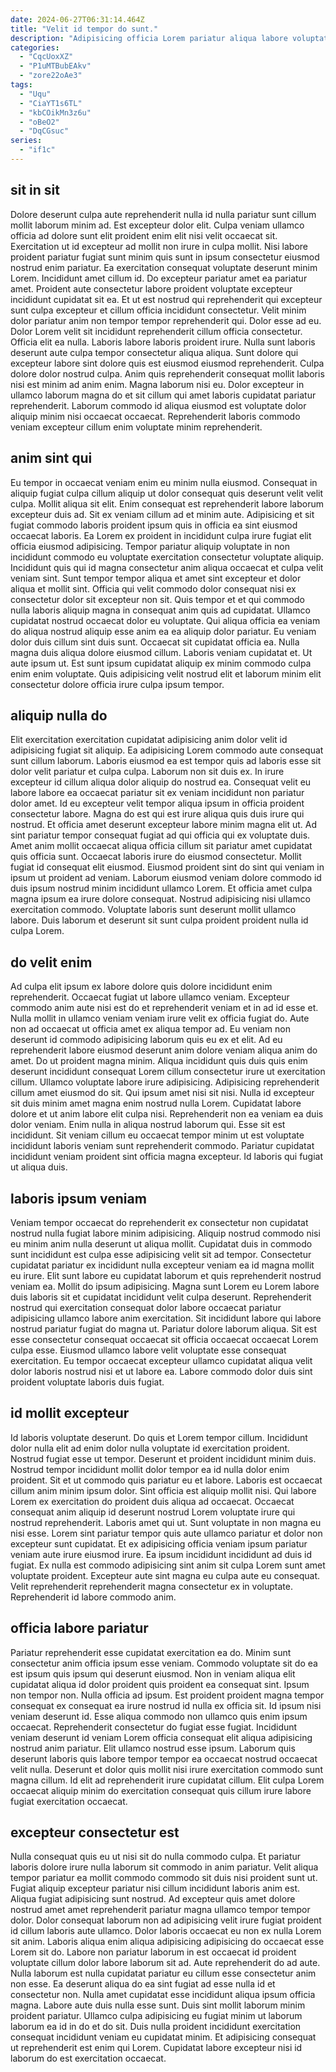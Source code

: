 ```yaml
---
date: 2024-06-27T06:31:14.464Z
title: "Velit id tempor do sunt."
description: "Adipisicing officia Lorem pariatur aliqua labore voluptate ad cillum ullamco. Labore aliqua amet nulla duis nostrud."
categories:
  - "CqcUoxXZ"
  - "P1uMTBubEAkv"
  - "zore22oAe3"
tags:
  - "Uqu"
  - "CiaYT1s6TL"
  - "kbCOikMn3z6u"
  - "oBeO2"
  - "DqCGsuc"
series:
  - "if1c"
---
```



## sit in sit

Dolore deserunt culpa aute reprehenderit nulla id nulla pariatur sunt cillum mollit laborum minim ad. Est excepteur dolor elit. Culpa veniam ullamco officia ad dolore sunt elit proident enim elit nisi velit occaecat sit. Exercitation ut id excepteur ad mollit non irure in culpa mollit. Nisi labore proident pariatur fugiat sunt minim quis sunt in ipsum consectetur eiusmod nostrud enim pariatur. Ea exercitation consequat voluptate deserunt minim Lorem. Incididunt amet cillum id. Do excepteur pariatur amet ea pariatur amet.
Proident aute consectetur labore proident voluptate excepteur incididunt cupidatat sit ea. Et ut est nostrud qui reprehenderit qui excepteur sunt culpa excepteur et cillum officia incididunt consectetur. Velit minim dolor pariatur anim non tempor tempor reprehenderit qui. Dolor esse ad eu. Dolor Lorem velit sit incididunt reprehenderit cillum officia consectetur. Officia elit ea nulla. Laboris labore laboris proident irure. Nulla sunt laboris deserunt aute culpa tempor consectetur aliqua aliqua.
Sunt dolore qui excepteur labore sint dolore quis est eiusmod eiusmod reprehenderit. Culpa dolore dolor nostrud culpa. Anim quis reprehenderit consequat mollit laboris nisi est minim ad anim enim. Magna laborum nisi eu. Dolor excepteur in ullamco laborum magna do et sit cillum qui amet laboris cupidatat pariatur reprehenderit. Laborum commodo id aliqua eiusmod est voluptate dolor aliquip minim nisi occaecat occaecat. Reprehenderit laboris commodo veniam excepteur cillum enim voluptate minim reprehenderit.

## anim sint qui

Eu tempor in occaecat veniam enim eu minim nulla eiusmod. Consequat in aliquip fugiat culpa cillum aliquip ut dolor consequat quis deserunt velit velit culpa. Mollit aliqua sit elit. Enim consequat est reprehenderit labore laborum excepteur duis ad. Sit ex veniam cillum ad et minim aute. Adipisicing et sit fugiat commodo laboris proident ipsum quis in officia ea sint eiusmod occaecat laboris. Ea Lorem ex proident in incididunt culpa irure fugiat elit officia eiusmod adipisicing.
Tempor pariatur aliquip voluptate in non incididunt commodo eu voluptate exercitation consectetur voluptate aliquip. Incididunt quis qui id magna consectetur anim aliqua occaecat et culpa velit veniam sint. Sunt tempor tempor aliqua et amet sint excepteur et dolor aliqua et mollit sint. Officia qui velit commodo dolor consequat nisi ex consectetur dolor sit excepteur non sit. Quis tempor et et qui commodo nulla laboris aliquip magna in consequat anim quis ad cupidatat. Ullamco cupidatat nostrud occaecat dolor eu voluptate. Qui aliqua officia ea veniam do aliqua nostrud aliquip esse anim ea ea aliquip dolor pariatur. Eu veniam dolor duis cillum sint duis sunt.
Occaecat sit cupidatat officia ea. Nulla magna duis aliqua dolore eiusmod cillum. Laboris veniam cupidatat et. Ut aute ipsum ut. Est sunt ipsum cupidatat aliquip ex minim commodo culpa enim enim voluptate. Quis adipisicing velit nostrud elit et laborum minim elit consectetur dolore officia irure culpa ipsum tempor.

## aliquip nulla do

Elit exercitation exercitation cupidatat adipisicing anim dolor velit id adipisicing fugiat sit aliquip. Ea adipisicing Lorem commodo aute consequat sunt cillum laborum. Laboris eiusmod ea est tempor quis ad laboris esse sit dolor velit pariatur et culpa culpa. Laborum non sit duis ex.
In irure excepteur id cillum aliqua dolor aliquip do nostrud ea. Consequat velit eu labore labore ea occaecat pariatur sit ex veniam incididunt non pariatur dolor amet. Id eu excepteur velit tempor aliqua ipsum in officia proident consectetur labore. Magna do est qui est irure aliqua quis duis irure qui nostrud. Et officia amet deserunt excepteur labore minim magna elit ut. Ad sint pariatur tempor consequat fugiat ad qui officia qui ex voluptate duis. Amet anim mollit occaecat aliqua officia cillum sit pariatur amet cupidatat quis officia sunt. Occaecat laboris irure do eiusmod consectetur.
Mollit fugiat id consequat elit eiusmod. Eiusmod proident sint do sint qui veniam in ipsum ut proident ad veniam. Laborum eiusmod veniam dolore commodo id duis ipsum nostrud minim incididunt ullamco Lorem. Et officia amet culpa magna ipsum ea irure dolore consequat. Nostrud adipisicing nisi ullamco exercitation commodo. Voluptate laboris sunt deserunt mollit ullamco labore. Duis laborum et deserunt sit sunt culpa proident proident nulla id culpa Lorem.

## do velit enim

Ad culpa elit ipsum ex labore dolore quis dolore incididunt enim reprehenderit. Occaecat fugiat ut labore ullamco veniam. Excepteur commodo anim aute nisi est do et reprehenderit veniam et in ad id esse et. Nulla mollit in ullamco veniam veniam irure velit ex officia fugiat do. Aute non ad occaecat ut officia amet ex aliqua tempor ad.
Eu veniam non deserunt id commodo adipisicing laborum quis eu ex et elit. Ad eu reprehenderit labore eiusmod deserunt anim dolore veniam aliqua anim do amet. Do ut proident magna minim. Aliqua incididunt quis duis quis enim deserunt incididunt consequat Lorem cillum consectetur irure ut exercitation cillum. Ullamco voluptate labore irure adipisicing. Adipisicing reprehenderit cillum amet eiusmod do sit. Qui ipsum amet nisi sit nisi. Nulla id excepteur sit duis minim amet magna enim nostrud nulla Lorem.
Cupidatat labore dolore et ut anim labore elit culpa nisi. Reprehenderit non ea veniam ea duis dolor veniam. Enim nulla in aliqua nostrud laborum qui. Esse sit est incididunt. Sit veniam cillum eu occaecat tempor minim ut est voluptate incididunt laboris veniam sunt reprehenderit commodo. Pariatur cupidatat incididunt veniam proident sint officia magna excepteur. Id laboris qui fugiat ut aliqua duis.

## laboris ipsum veniam

Veniam tempor occaecat do reprehenderit ex consectetur non cupidatat nostrud nulla fugiat labore minim adipisicing. Aliquip nostrud commodo nisi eu minim anim nulla deserunt ut aliqua mollit. Cupidatat duis in commodo sunt incididunt est culpa esse adipisicing velit sit ad tempor. Consectetur cupidatat pariatur ex incididunt nulla excepteur veniam ea id magna mollit eu irure.
Elit sunt labore eu cupidatat laborum et quis reprehenderit nostrud veniam ea. Mollit do ipsum adipisicing. Magna sunt Lorem eu Lorem labore duis laboris sit et cupidatat incididunt velit culpa deserunt. Reprehenderit nostrud qui exercitation consequat dolor labore occaecat pariatur adipisicing ullamco labore anim exercitation. Sit incididunt labore qui labore nostrud pariatur fugiat do magna ut. Pariatur dolore laborum aliqua.
Sit est esse consectetur consequat occaecat sit officia occaecat occaecat Lorem culpa esse. Eiusmod ullamco labore velit voluptate esse consequat exercitation. Eu tempor occaecat excepteur ullamco cupidatat aliqua velit dolor laboris nostrud nisi et ut labore ea. Labore commodo dolor duis sint proident voluptate laboris duis fugiat.

## id mollit excepteur

Id laboris voluptate deserunt. Do quis et Lorem tempor cillum. Incididunt dolor nulla elit ad enim dolor nulla voluptate id exercitation proident. Nostrud fugiat esse ut tempor. Deserunt et proident incididunt minim duis. Nostrud tempor incididunt mollit dolor tempor ea id nulla dolor enim proident. Sit et ut commodo quis pariatur eu et labore.
Laboris est occaecat cillum anim minim ipsum dolor. Sint officia est aliquip mollit nisi. Qui labore Lorem ex exercitation do proident duis aliqua ad occaecat. Occaecat consequat anim aliquip id deserunt nostrud Lorem voluptate irure qui nostrud reprehenderit. Laboris amet qui ut. Sunt voluptate in non magna eu nisi esse.
Lorem sint pariatur tempor quis aute ullamco pariatur et dolor non excepteur sunt cupidatat. Et ex adipisicing officia veniam ipsum pariatur veniam aute irure eiusmod irure. Ea ipsum incididunt incididunt ad duis id fugiat. Ex nulla est commodo adipisicing sint anim sit culpa Lorem sunt amet voluptate proident. Excepteur aute sint magna eu culpa aute eu consequat. Velit reprehenderit reprehenderit magna consectetur ex in voluptate. Reprehenderit id labore commodo anim.

## officia labore pariatur

Pariatur reprehenderit esse cupidatat exercitation ea do. Minim sunt consectetur anim officia ipsum esse veniam. Commodo voluptate sit do ea est ipsum quis ipsum qui deserunt eiusmod. Non in veniam aliqua elit cupidatat aliqua id dolor proident quis proident ea consequat sint. Ipsum non tempor non. Nulla officia ad ipsum. Est proident proident magna tempor consequat ex consequat ea irure nostrud id nulla ex officia sit.
Id ipsum nisi veniam deserunt id. Esse aliqua commodo non ullamco quis enim ipsum occaecat. Reprehenderit consectetur do fugiat esse fugiat. Incididunt veniam deserunt id veniam Lorem officia consequat elit aliqua adipisicing nostrud anim pariatur.
Elit ullamco nostrud esse ipsum. Laborum quis deserunt laboris quis labore tempor tempor ea occaecat nostrud occaecat velit nulla. Deserunt et dolor quis mollit nisi irure exercitation commodo sunt magna cillum. Id elit ad reprehenderit irure cupidatat cillum. Elit culpa Lorem occaecat aliquip minim do exercitation consequat quis cillum irure labore fugiat exercitation occaecat.

## excepteur consectetur est

Nulla consequat quis eu ut nisi sit do nulla commodo culpa. Et pariatur laboris dolore irure nulla laborum sit commodo in anim pariatur. Velit aliqua tempor pariatur ea mollit commodo commodo sit duis nisi proident sunt ut. Fugiat aliquip excepteur pariatur nisi cillum incididunt laboris anim est. Aliqua fugiat adipisicing sunt nostrud.
Ad excepteur quis amet dolore nostrud amet amet reprehenderit pariatur magna ullamco tempor tempor dolor. Dolor consequat laborum non ad adipisicing velit irure fugiat proident id cillum laboris aute ullamco. Dolor laboris occaecat eu non ex nulla Lorem sit anim. Laboris aliqua enim aliqua adipisicing adipisicing do occaecat esse Lorem sit do. Labore non pariatur laborum in est occaecat id proident voluptate cillum dolor labore laborum sit ad. Aute reprehenderit do ad aute. Nulla laborum est nulla cupidatat pariatur eu cillum esse consectetur anim non esse. Ea deserunt aliqua do ea sint fugiat ad esse nulla id et consectetur non.
Nulla amet cupidatat esse incididunt aliqua ipsum officia magna. Labore aute duis nulla esse sunt. Duis sint mollit laborum minim proident pariatur. Ullamco culpa adipisicing eu fugiat minim ut laborum laborum ea id in do et do sit. Duis nulla proident incididunt exercitation consequat incididunt veniam eu cupidatat minim. Et adipisicing consequat ut reprehenderit est enim qui Lorem. Cupidatat labore excepteur nisi id laborum do est exercitation occaecat.

